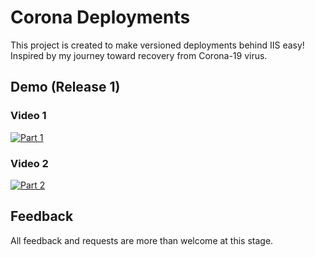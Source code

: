 # Corona Deployments

This project is created to make versioned deployments behind IIS easy! Inspired by my journey toward recovery from Corona-19 virus.

## Demo (Release 1)

### Video 1

[![Part 1](https://img.youtube.com/vi/janRNXjJ20g/0.jpg)](https://www.youtube.com/watch?v=janRNXjJ20g)

### Video 2

[![Part 2](https://img.youtube.com/vi/zgRTFhm_7po/0.jpg)](https://www.youtube.com/watch?v=zgRTFhm_7po)

## Feedback

All feedback and requests are more than welcome at this stage.
